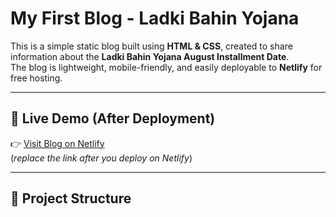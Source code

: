 # My First Blog - Ladki Bahin Yojana

This is a simple static blog built using **HTML & CSS**, created to share information about the **Ladki Bahin Yojana August Installment Date**.  
The blog is lightweight, mobile-friendly, and easily deployable to **Netlify** for free hosting.

---

## 🚀 Live Demo (After Deployment)
👉 [Visit Blog on Netlify](https://ladkibahinyojana.netlify.app)  
(*replace the link after you deploy on Netlify*)

---

## 📂 Project Structure
